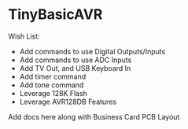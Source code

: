 # TinyBasicAVR
Wish List:
- Add commands to use Digital Outputs/Inputs
- Add commands to use ADC Inputs
- Add TV Out, and USB Keyboard In
- Add timer command
- Add tone command
- Leverage 128K Flash
- Leverage AVR128DB Features

Add docs here along with Business Card PCB Layout
